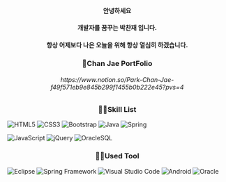 <h4 align="center">안녕하세요</h4>
<h4 align="center">개발자를 꿈꾸는 박찬재 입니다.</h4>
<h4 align="center">항상 어제보다 나은 오늘을 위해 항상 열심히 하겠습니다.</h4>

<h3 align="center">📱Chan Jae PortFolio</h3>
<h6 align="center">https://www.notion.so/Park-Chan-Jae-f49f571eb9e845b299f1455b0b222e45?pvs=4</h6>

<h3 align="center">🧑‍💻Skill List</h3>

![HTML5](https://img.shields.io/badge/html5-%23E34F26.svg?style=for-the-badge&logo=html5&logoColor=white)
![CSS3](https://img.shields.io/badge/css3-%231572B6.svg?style=for-the-badge&logo=css3&logoColor=white)
![Bootstrap](https://img.shields.io/badge/bootstrap-%23563D7C.svg?style=for-the-badge&logo=bootstrap&logoColor=white)
![Java](https://img.shields.io/badge/java-%23ED8B00.svg?style=for-the-badge&logo=java&logoColor=white)
![Spring](https://img.shields.io/badge/spring-%236DB33F.svg?style=for-the-badge&logo=spring&logoColor=white)

![JavaScript](https://img.shields.io/badge/javascript-%23323330.svg?style=for-the-badge&logo=javascript&logoColor=%23F7DF1E)
![jQuery](https://img.shields.io/badge/jquery-%230769AD.svg?style=for-the-badge&logo=jquery&logoColor=white)
![OracleSQL](https://img.shields.io/badge/Oracle-F80000?style=for-the-badge&logo=oracle&logoColor=white)

<h3 align="center">👨‍💻Used Tool</h3>

![Eclipse](https://img.shields.io/badge/Eclipse-FE7A16.svg?style=for-the-badge&logo=Eclipse&logoColor=white)
![Spring Framework](https://img.shields.io/badge/spring-%236DB33F.svg?style=for-the-badge&logo=spring&logoColor=white)
![Visual Studio Code](https://img.shields.io/badge/Visual%20Studio%20Code-0078d7.svg?style=for-the-badge&logo=visual-studio-code&logoColor=white)
![Android](https://img.shields.io/badge/Android-3DDC84?style=for-the-badge&logo=android&logoColor=white)
![Oracle](https://img.shields.io/badge/Oracle-F80000?style=for-the-badge&logo=oracle&logoColor=white)
